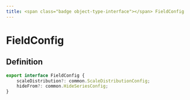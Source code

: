 ```yaml
---
title: <span class="badge object-type-interface"></span> FieldConfig
---
```

# <span class="badge object-type-interface"></span> FieldConfig

## Definition

```typescript
export interface FieldConfig {
	scaleDistribution?: common.ScaleDistributionConfig;
	hideFrom?: common.HideSeriesConfig;
}

```
